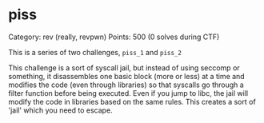 piss
====

Category: rev (really, revpwn)
Points: 500 (0 solves during CTF)

This is a series of two challenges, `piss_1` and `piss_2`

This challenge is a sort of syscall jail, but instead of using seccomp or something, it disassembles one basic block (more or less) at a time and modifies the code (even through libraries) so that syscalls
go through a filter function before being executed. Even if you jump to libc, the jail will modify the code in libraries based on the same rules. This creates a sort of 'jail' which you need to escape. 


